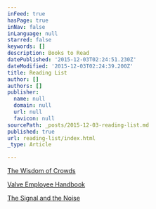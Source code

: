 ```yaml
---
inFeed: true
hasPage: true
inNav: false
inLanguage: null
starred: false
keywords: []
description: Books to Read
datePublished: '2015-12-03T02:24:51.230Z'
dateModified: '2015-12-03T02:24:39.200Z'
title: Reading List
author: []
authors: []
publisher:
  name: null
  domain: null
  url: null
  favicon: null
sourcePath: _posts/2015-12-03-reading-list.md
published: true
url: reading-list/index.html
_type: Article

---
```

[The Wisdom of Crowds][0]

[Valve Employee Handbook][1]

[The Signal and the Noise][2]

[0]: http://www.amazon.com/Wisdom-Crowds-James-Surowiecki/dp/0385721706/ref=sr_1_sc_1?ie=UTF8&qid=1449107658&sr=8-1-spell
[1]: http://www.valvesoftware.com/company/Valve_Handbook_LowRes.pdf
[2]: http://www.amazon.com/Signal-Noise-Many-Predictions-Fail--but/dp/0143125087/ref=sr_1_1?ie=UTF8&qid=1449108094&sr=8-1&keywords=prediction+nate+silver